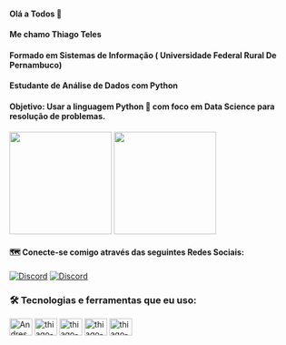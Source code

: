 #### Olá a Todos 👋

#### Me chamo Thiago Teles

#### Formado em Sistemas de Informação ( Universidade Federal Rural De Pernambuco)

#### Estudante de Análise de Dados com Python

#### Objetivo: Usar a linguagem Python 🐍 com foco em Data Science para resolução de problemas.

<div>
   <img height="180em" src="https://github-readme-stats.vercel.app/api?username=thiagoteles10&show_icons=true&theme=tokyonight"/>
 <img height="180em" src="https://github-readme-stats.vercel.app/api/top-langs/?username=thiagoteles10&layout=compact&theme=tokyonight"/>
  
  </div>

####  🗺 Conecte-se comigo através das seguintes Redes Sociais:

[![Discord](https://img.shields.io/badge/Discord-7289DA?style=for-the-badge&logo=discord&logoColor=white)](https://discord.gg/sXd9a2pF)
[![Discord](https://img.shields.io/badge/LinkedIn-0077B5?style=for-the-badge&logo=linkedin&logoColor=white)](www.linkedin.com/in/thiago-teles-37112a22)

### 🛠️ Tecnologias e ferramentas que eu uso:

 <div>
   <img align="center" alt="Andressa-html" height="30" width="40" src="https://cdn.jsdelivr.net/gh/devicons/devicon/icons/html5/html5-original.svg"/>
   <img align="center" alt="thiago-html" height="30" width="40" src="https://cdn.jsdelivr.net/gh/devicons/devicon/icons/python/python-original-wordmark.svg"/>
   <img align="center" alt="thiago-html" height="30" width="40" src="https://cdn.jsdelivr.net/gh/devicons/devicon/icons/jupyter/jupyter-original-wordmark.svg"/>
   <img align="center" alt="thiago-html" height="30" width="40" src="https://cdn.jsdelivr.net/gh/devicons/devicon/icons/numpy/numpy-original.svg"/>
    <img align="center" alt="thiago-html" height="30" width="40" src="https://cdn.jsdelivr.net/gh/devicons/devicon/icons/pandas/pandas-original-wordmark.svg"/>
 </div>

<!--
**thiagoteles10/thiagoteles10** is a ✨ _special_ ✨ repository because its `README.md` (this file) appears on your GitHub profile.

Here are some ideas to get you started:

- 🔭 I’m currently working on ...
- 🌱 I’m currently learning ...
- 👯 I’m looking to collaborate on ...
- 🤔 I’m looking for help with ...
- 💬 Ask me about ...
- 📫 How to reach me: ...
- 😄 Pronouns: ...
- ⚡ Fun fact: ...
-->
